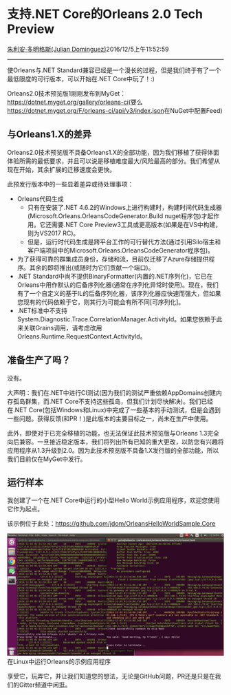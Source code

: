 # 支持.NET Core的Orleans 2.0 Tech Preview

[朱利安·多明格斯(Julian Dominguez)](https://github.com/jdom)2016/12/5上午11:52:59

* * *

使Orleans与.NET Standard兼容已经是一个漫长的过程，但是我们终于有了一个最低限度的可行版本，可以开始在.NET Core中玩了！:)

Orleans2.0技术预览版1刚刚发布到MyGet：<https://dotnet.myget.org/gallery/orleans-ci>(要么<https://dotnet.myget.org/F/orleans-ci/api/v3/index.json>在NuGet中配置Feed)

## 与Orleans1.X的差异

Orleans2.0技术预览版不具备Orleans1.X的全部功能，因为我们移植了获得体面体验所需的最低要求，并且可以说是移植难度最大/风险最高的部分。我们希望从现在开始，其余扩展的迁移速度会更快。

此预发行版本中的一些显着差异或待处理事项：

-   Orleans代码生成
    -   只有在安装了.NET 4.6.2的Windows上进行构建时，构建时间代码生成器(Microsoft.Orleans.OrleansCodeGenerator.Build nuget程序包)才起作用。它还需要.NET Core Preview3工具或更高版本(如果是在VS中构建，则为VS2017 RC)。
    -   但是，运行时代码生成是跨平台工作的可行替代方法(通过引用Silo宿主和客户端项目中的Microsoft.Orleans.OrleansCodeGenerator程序包)。
-   为了获得可靠的群集成员身份，存储和流，目前仅迁移了Azure存储提供程序。其余的即将推出(或随时为它们贡献一个端口)。
-   .NET Standard中尚不提供BinaryFormatter(内置的.NET序列化)，它已在Orleans中用作默认的后备序列化器(通常在序列化异常时使用)。现在，我们有了一个自定义的基于IL的后备序列化器，该序列化器应快速而强大，但如果您现有的代码依赖于它，则其行为可能会有所不同[可序列化]。
-   .NET标准中不支持System.Diagnostic.Trace.CorrelationManager.ActivityId。如果您依赖于此来关联Grains调用，请考虑改用Orleans.Runtime.RequestContext.ActivityId。

## 准备生产了吗？

没有。

大声明：我们在.NET中进行CI测试(因为我们的测试严重依赖AppDomains创建内存孤岛群集，而.NET Core不支持这些孤岛，但我们计划尽快解决)。我们已经在.NET Core(包括Windows和Linux)中完成了一些基本的手动测试，但是会遇到一些问题。获得反馈(和PR！)是此版本的主要目标之一，尚未在生产中使用。

此外，即使对于已完全移植的功能，也无法保证此技术预览版与Orleans 1.3完全向后兼容。一旦接近稳定版本，我们将列出所有已知的重大更改，以防您有兴趣将应用程序从1.3升级到2.0。因为此技术预览版不具备1.X发行版的全部功能，所以我们目前仅在MyGet中发行。

## 运行样本

我创建了一个在.NET Core中运行的小型Hello World示例应用程序，欢迎您使用它作为起点。

该示例位于此处：<https://github.com/jdom/OrleansHelloWorldSample.Core>

![Sample application running Orleans in Linux](media/2016/12/linux-orleans-small-1024x576.png)在Linux中运行Orleans的示例应用程序

享受它，玩弄它，并让我们知道您的想法，无论是GitHub问题，PR还是只是在我们的Gitter频道中闲逛。
